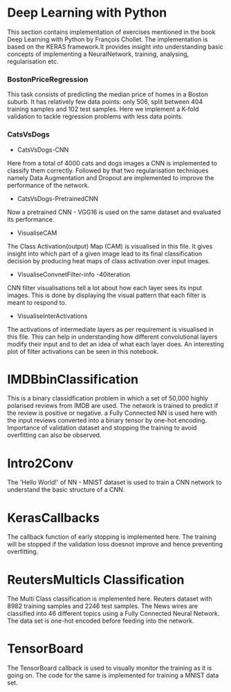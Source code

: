 # Deep Learning with Python 

This section contains implementation of exercises mentioned in the book Deep Learning with Python by François Chollet. The implementation is based on the KERAS framework.It provides insight into understanding basic concepts of implementing a NeuralNetwork, training, analysing, regularisation etc.

### BostonPriceRegression

This task consists of predicting the median price of homes in a Boston suburb. It has relatively few data points: only 506, split
between 404 training samples and 102 test samples. Here we implement a K-fold validation to tackle regression problems with less data points.

### CatsVsDogs

* CatsVsDogs-CNN

Here from a total of 4000 cats and dogs images a CNN is implemented to classify them correctly. Followed by that two regularisation techniques namely Data Augmentation and Dropout are implemented to improve the performance of the network.

* CatsVsDogs-PretrainedCNN

Now a pretrained CNN - VGG16 is used on the same dataset and evaluated its performance. 

* VisualiseCAM

The Class Activation(output) Map (CAM) is visualised in this file. It gives insight into which part of a given image lead to its final classification decision by producing heat maps of class activation over input images.

* VisualiseConvnetFilter-info -40iteration

CNN filter visualisations tell a lot about how each layer sees its input images. This is done by displaying the visual pattern that each filter is meant to respond to.

* VisualiseInterActivations

The activations of intermediate layers as per requirement is visualised in this file. This can help in understanding how different convolutional layers modify their input and to det an idea of what each layer does. An interesting plot of filter activations can be seen in this notebook.

# IMDBbinClassification

This is a binary classidfication problem in which a set of 50,000 highly polarised reviews from IMDB are used. The network is trained to predict if the review is positive or negative. a Fully Connected NN is used here with the input reviews converted into a binary tensor by one-hot encoding. Importance of validation dataset and stopping the training to avoid overfitting can also be observed.

# Intro2Conv

The 'Hello World!' of NN - MNIST dataset is used to train a CNN network to understand the basic structure of a CNN.

# KerasCallbacks

The callback function of early stopping is implemented here. The training will be stopped if the validation loss doesnot improve and hence preventing overfitting.

# ReutersMulticls Classification

The Multi Class classification is implemented here. Reuters dataset with 8982 training samples and 2246 test samples. The News wires are classified into 46 different topics using a Fully Connected Neural Network. The data set is one-hot encoded before feeding into the network.

# TensorBoard

The TensorBoard callback is used to visually monitor the training as it is going on. The code for the same is implemented for training a MNIST data set.







